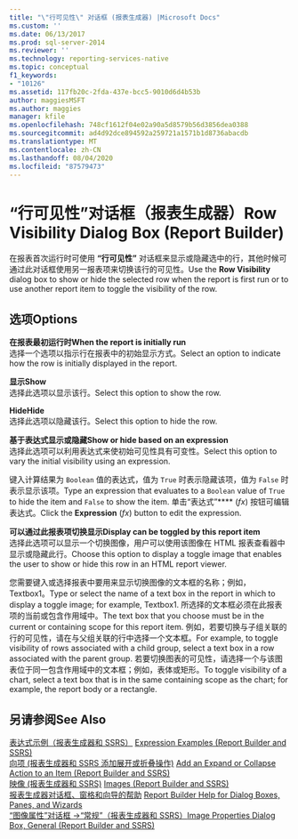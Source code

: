 ```yaml
---
title: "\"行可见性\" 对话框 (报表生成器) |Microsoft Docs"
ms.custom: ''
ms.date: 06/13/2017
ms.prod: sql-server-2014
ms.reviewer: ''
ms.technology: reporting-services-native
ms.topic: conceptual
f1_keywords:
- "10126"
ms.assetid: 117fb20c-2fda-437e-bcc5-9010d6d4b53b
author: maggiesMSFT
ms.author: maggies
manager: kfile
ms.openlocfilehash: 748cf1612f04e02a90a5d8579b56d3856dea0388
ms.sourcegitcommit: ad4d92dce894592a259721a1571b1d8736abacdb
ms.translationtype: MT
ms.contentlocale: zh-CN
ms.lasthandoff: 08/04/2020
ms.locfileid: "87579473"
---
```

# <a name="row-visibility-dialog-box-report-builder"></a><span data-ttu-id="1991d-102">“行可见性”对话框（报表生成器）</span><span class="sxs-lookup"><span data-stu-id="1991d-102">Row Visibility Dialog Box (Report Builder)</span></span>
  <span data-ttu-id="1991d-103">在报表首次运行时可使用 **“行可见性”** 对话框来显示或隐藏选中的行，其他时候可通过此对话框使用另一报表项来切换该行的可见性。</span><span class="sxs-lookup"><span data-stu-id="1991d-103">Use the **Row Visibility** dialog box to show or hide the selected row when the report is first run or to use another report item to toggle the visibility of the row.</span></span>  
  
## <a name="options"></a><span data-ttu-id="1991d-104">选项</span><span class="sxs-lookup"><span data-stu-id="1991d-104">Options</span></span>  
 <span data-ttu-id="1991d-105">**在报表最初运行时**</span><span class="sxs-lookup"><span data-stu-id="1991d-105">**When the report is initially run**</span></span>  
 <span data-ttu-id="1991d-106">选择一个选项以指示行在报表中的初始显示方式。</span><span class="sxs-lookup"><span data-stu-id="1991d-106">Select an option to indicate how the row is initially displayed in the report.</span></span>  
  
 <span data-ttu-id="1991d-107">**显示**</span><span class="sxs-lookup"><span data-stu-id="1991d-107">**Show**</span></span>  
 <span data-ttu-id="1991d-108">选择此选项以显示该行。</span><span class="sxs-lookup"><span data-stu-id="1991d-108">Select this option to show the row.</span></span>  
  
 <span data-ttu-id="1991d-109">**Hide**</span><span class="sxs-lookup"><span data-stu-id="1991d-109">**Hide**</span></span>  
 <span data-ttu-id="1991d-110">选择此选项以隐藏该行。</span><span class="sxs-lookup"><span data-stu-id="1991d-110">Select this option to hide the row.</span></span>  
  
 <span data-ttu-id="1991d-111">**基于表达式显示或隐藏**</span><span class="sxs-lookup"><span data-stu-id="1991d-111">**Show or hide based on an expression**</span></span>  
 <span data-ttu-id="1991d-112">选择此选项可以利用表达式来使初始可见性具有可变性。</span><span class="sxs-lookup"><span data-stu-id="1991d-112">Select this option to vary the initial visibility using an expression.</span></span>  
  
 <span data-ttu-id="1991d-113">键入计算结果为 `Boolean` 值的表达式，值为 `True` 时表示隐藏该项，值为 `False` 时表示显示该项。</span><span class="sxs-lookup"><span data-stu-id="1991d-113">Type an expression that evaluates to a `Boolean` value of `True` to hide the item and `False` to show the item.</span></span> <span data-ttu-id="1991d-114">单击“表达式”\*\*\*\* (*fx*) 按钮可编辑表达式。</span><span class="sxs-lookup"><span data-stu-id="1991d-114">Click the **Expression** (*fx*) button to edit the expression.</span></span>  
  
 <span data-ttu-id="1991d-115">**可以通过此报表项切换显示**</span><span class="sxs-lookup"><span data-stu-id="1991d-115">**Display can be toggled by this report item**</span></span>  
 <span data-ttu-id="1991d-116">选择此选项可以显示一个切换图像，用户可以使用该图像在 HTML 报表查看器中显示或隐藏此行。</span><span class="sxs-lookup"><span data-stu-id="1991d-116">Choose this option to display a toggle image that enables the user to show or hide this row in an HTML report viewer.</span></span>  
  
 <span data-ttu-id="1991d-117">您需要键入或选择报表中要用来显示切换图像的文本框的名称；例如，Textbox1。</span><span class="sxs-lookup"><span data-stu-id="1991d-117">Type or select the name of a text box in the report in which to display a toggle image; for example, Textbox1.</span></span> <span data-ttu-id="1991d-118">所选择的文本框必须在此报表项的当前或包含作用域中。</span><span class="sxs-lookup"><span data-stu-id="1991d-118">The text box that you choose must be in the current or containing scope for this report item.</span></span> <span data-ttu-id="1991d-119">例如，若要切换与子组关联的行的可见性，请在与父组关联的行中选择一个文本框。</span><span class="sxs-lookup"><span data-stu-id="1991d-119">For example, to toggle visibility of rows associated with a child group, select a text box in a row associated with the parent group.</span></span> <span data-ttu-id="1991d-120">若要切换图表的可见性，请选择一个与该图表位于同一包含作用域中的文本框；例如，表体或矩形。</span><span class="sxs-lookup"><span data-stu-id="1991d-120">To toggle visibility of a chart, select a text box that is in the same containing scope as the chart; for example, the report body or a rectangle.</span></span>  
  
## <a name="see-also"></a><span data-ttu-id="1991d-121">另请参阅</span><span class="sxs-lookup"><span data-stu-id="1991d-121">See Also</span></span>  
 <span data-ttu-id="1991d-122">[表达式示例（报表生成器和 SSRS）](report-design/expression-examples-report-builder-and-ssrs.md) </span><span class="sxs-lookup"><span data-stu-id="1991d-122">[Expression Examples &#40;Report Builder and SSRS&#41;](report-design/expression-examples-report-builder-and-ssrs.md) </span></span>  
 <span data-ttu-id="1991d-123">[向项 &#40;报表生成器和 SSRS 添加展开或折叠操作&#41;](report-design/add-an-expand-or-collapse-action-to-an-item-report-builder-and-ssrs.md) </span><span class="sxs-lookup"><span data-stu-id="1991d-123">[Add an Expand or Collapse Action to an Item &#40;Report Builder and SSRS&#41;](report-design/add-an-expand-or-collapse-action-to-an-item-report-builder-and-ssrs.md) </span></span>  
 <span data-ttu-id="1991d-124">[映像 &#40;报表生成器和 SSRS&#41;](report-design/images-report-builder-and-ssrs.md) </span><span class="sxs-lookup"><span data-stu-id="1991d-124">[Images &#40;Report Builder and SSRS&#41;](report-design/images-report-builder-and-ssrs.md) </span></span>  
 <span data-ttu-id="1991d-125">[报表生成器对话框、窗格和向导的帮助](../../2014/reporting-services/report-builder-help-for-dialog-boxes-panes-and-wizards.md) </span><span class="sxs-lookup"><span data-stu-id="1991d-125">[Report Builder Help for Dialog Boxes, Panes, and Wizards](../../2014/reporting-services/report-builder-help-for-dialog-boxes-panes-and-wizards.md) </span></span>  
 [<span data-ttu-id="1991d-126">“图像属性”对话框 ->“常规”（报表生成器和 SSRS）</span><span class="sxs-lookup"><span data-stu-id="1991d-126">Image Properties Dialog Box, General &#40;Report Builder and SSRS&#41;</span></span>](../../2014/reporting-services/image-properties-dialog-box-general-report-builder-and-ssrs.md)  
  
  
